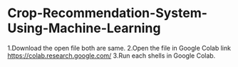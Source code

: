 # Crop-Recommendation-System-Using-Machine-Learning
1.Download the open file both are same.
2.Open the file in Google Colab link https://colab.research.google.com/
3.Run each shells in Google Colab.

